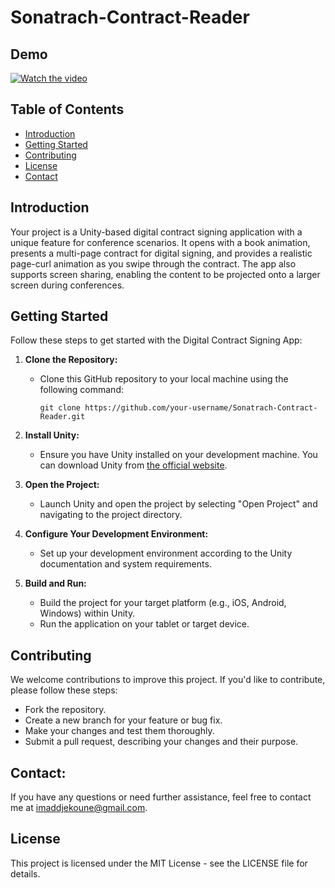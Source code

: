 # Sonatrach-Contract-Reader

## Demo 
[![Watch the video](https://github-production-user-asset-6210df.s3.amazonaws.com/75379150/270527957-0aa922d4-cdb9-4b11-8372-2860b8e69a48.jpg)](https://www.youtube.com/shorts/ZTushEqy7XU)

## Table of Contents

- [Introduction](#introduction)
- [Getting Started](#getting-started)
- [Contributing](#contributing)
- [License](#license)
- [Contact](#contact)

## Introduction

Your project is a Unity-based digital contract signing application with a unique feature for conference scenarios. It opens with a book animation, presents a multi-page contract for digital signing, and provides a realistic page-curl animation as you swipe through the contract. The app also supports screen sharing, enabling the content to be projected onto a larger screen during conferences.

## Getting Started
Follow these steps to get started with the Digital Contract Signing App:

1. **Clone the Repository:**
   - Clone this GitHub repository to your local machine using the following command:
     ```shell
     git clone https://github.com/your-username/Sonatrach-Contract-Reader.git
     ```

2. **Install Unity:**
   - Ensure you have Unity installed on your development machine. You can download Unity from [the official website](https://unity.com/).

3. **Open the Project:**
   - Launch Unity and open the project by selecting "Open Project" and navigating to the project directory.

4. **Configure Your Development Environment:**
   - Set up your development environment according to the Unity documentation and system requirements.

5. **Build and Run:**
   - Build the project for your target platform (e.g., iOS, Android, Windows) within Unity.
   - Run the application on your tablet or target device.

## Contributing

We welcome contributions to improve this project. If you'd like to contribute, please follow these steps:

- Fork the repository.
- Create a new branch for your feature or bug fix.
- Make your changes and test them thoroughly.
- Submit a pull request, describing your changes and their purpose.

## Contact:

If you have any questions or need further assistance, feel free to contact me at [imaddjekoune@gmail.com](mailto:imaddjekoune@gmail.com).

## License

This project is licensed under the MIT License - see the LICENSE file for details.

